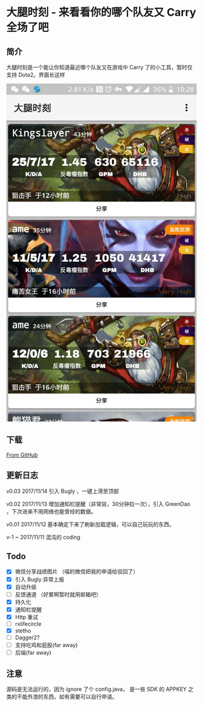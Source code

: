 # 大腿时刻 - 来看看你的哪个队友又 Carry 全场了吧

## 简介

大腿时刻是一个能让你知道最近哪个队友又在游戏中 Carry 了的小工具，暂时仅支持 Dota2。界面长这样

![display](https://github.com/orangex/AmazingFellow/blob/master/display.jpeg)

## 下载

[From GitHub](https://github.com/orangex/AmazingFellow/releases/download/v0.03/app-release.apk)

## 更新日志

v0.03      2017/11/14	引入 Bugly ，一键上滑至顶部

v0.02	2017/11/13 	增加通知栏提醒（非常驻，30分钟拉一次），引入 GreenDao ，下次进来不用网络也能曾经的数据。

v0.01	2017/11/12	基本确定下来了刷新加载逻辑，可以自己玩玩的东西。

v-1        ~ 2017/11/11  混沌的 coding

## Todo

- [x] 微信分享战绩图片 （喵的微信把我的申请给驳回了）
- [x] 引入 Bugly 异常上报
- [x] 自动升级
- [ ] 反馈通道 （好累啊暂时就用邮箱吧）
- [x] 持久化
- [x] 通知栏提醒
- [x] Http 重试
- [ ] rxlifecircle
- [x] stetho
- [ ] Dagger2?
- [ ] 支持吃鸡和屁股(far away)
- [ ] 后端(far away)

## 注意

源码是无法运行的，因为 ignore 了个 config.java， 是一些 SDK 的 APPKEY 之类的不能外泄的东西，如有需要可以自行申请。
